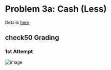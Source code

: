 # Problem 3a: Cash (Less)

Details [here](https://cs50.harvard.edu/x/2022/psets/1/cash/)

## check50 Grading

### 1st Attempt

![image](https://user-images.githubusercontent.com/101081243/194732115-2ccd74ef-f98d-4da9-94cc-1630624e4468.png)

